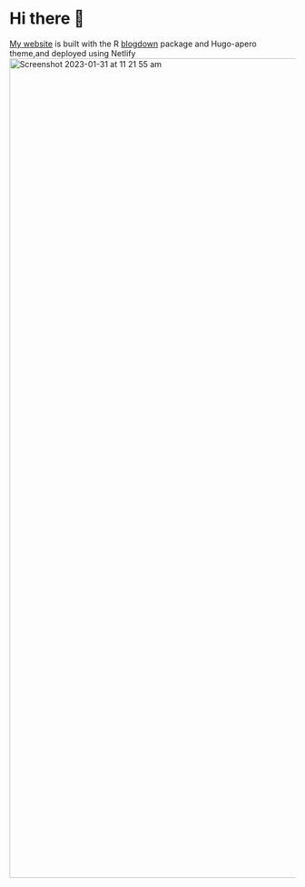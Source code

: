 # Hi there :wave:

[My website](www.hana-le.com) is built with the R [blogdown](https://github.com/rstudio/blogdown) package and Hugo-apero theme,and deployed using Netlify
<img width="1443" alt="Screenshot 2023-01-31 at 11 21 55 am" src="https://user-images.githubusercontent.com/74571672/215626762-af23ed34-c06b-43b4-8209-8c8082eea839.png">
